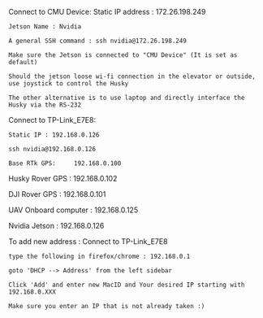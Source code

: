 
Connect to CMU Device:
    Static IP address : 172.26.198.249

    Jetson Name : Nvidia

    A general SSH command : ssh nvidia@172.26.198.249

    Make sure the Jetson is connected to "CMU Device" (It is set as default)

    Should the jetson loose wi-fi connection in the elevator or outside, use joystick to control the Husky

    The other alternative is to use laptop and directly interface the Husky via the RS-232
    
    
 Connect to TP-Link_E7E8:
 
    Static IP : 192.168.0.126
    
    ssh nvidia@192.168.0.126
    
    Base RTk GPS:     192.168.0.100

  Husky Rover GPS : 192.168.0.102

  DJI Rover GPS :   192.168.0.101

  UAV Onboard computer : 192.168.0.125

  Nvidia Jetson :   192.168.0.126


To add new address : Connect to TP-Link_E7E8

    type the following in firefox/chrome : 192.168.0.1

    goto 'DHCP --> Address' from the left sidebar

    Click 'Add' and enter new MacID and Your desired IP starting with 192.168.0.XXX

    Make sure you enter an IP that is not already taken :)

    
    
